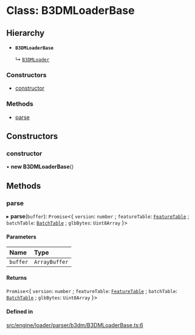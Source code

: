 # Class: B3DMLoaderBase

## Hierarchy

- **`B3DMLoaderBase`**

  ↳ [`B3DMLoader`](B3DMLoader.md)


### Constructors

- [constructor](B3DMLoaderBase.md#constructor)

### Methods

- [parse](B3DMLoaderBase.md#parse)

## Constructors

### constructor

• **new B3DMLoaderBase**()

## Methods

### parse

▸ **parse**(`buffer`): `Promise`<{ `version`: `number` ; `featureTable`: [`FeatureTable`](FeatureTable.md) ; `batchTable`: [`BatchTable`](BatchTable.md) ; `glbBytes`: `Uint8Array`  }\>

#### Parameters

| Name | Type |
| :------ | :------ |
| `buffer` | `ArrayBuffer` |

#### Returns

`Promise`<{ `version`: `number` ; `featureTable`: [`FeatureTable`](FeatureTable.md) ; `batchTable`: [`BatchTable`](BatchTable.md) ; `glbBytes`: `Uint8Array`  }\>

#### Defined in

[src/engine/loader/parser/b3dm/B3DMLoaderBase.ts:6](https://github.com/Orillusion/orillusion/blob/main/src/engine/loader/parser/b3dm/B3DMLoaderBase.ts#L6)
